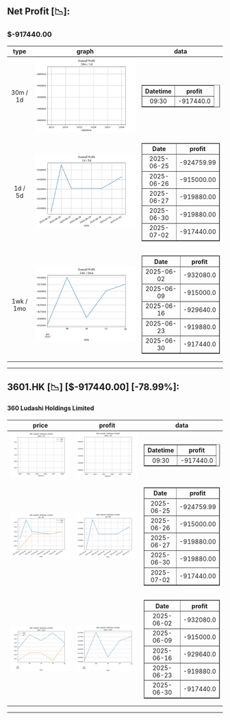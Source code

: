 ## Net Profit [📉]:
### $-917440.00
|type|graph|data|
|:---:|:---:|:---:|
|30m / 1d|![net_profit](image/overall_30m-1d.png)|<table border="1" class="dataframe"> <thead> <tr style="text-align: center;"> <th>Datetime</th> <th>profit</th> </tr> </thead> <tbody> <tr> <td>09:30</td> <td>-917440.0</td> </tr> </tbody></table>|
|1d / 5d|![net_profit](image/overall_1d-5d.png)|<table border="1" class="dataframe"> <thead> <tr style="text-align: center;"> <th>Date</th> <th>profit</th> </tr> </thead> <tbody> <tr> <td>2025-06-25</td> <td>-924759.99</td> </tr> <tr> <td>2025-06-26</td> <td>-915000.00</td> </tr> <tr> <td>2025-06-27</td> <td>-919880.00</td> </tr> <tr> <td>2025-06-30</td> <td>-919880.00</td> </tr> <tr> <td>2025-07-02</td> <td>-917440.00</td> </tr> </tbody></table>|
|1wk / 1mo|![net_profit](image/overall_1wk-1mo.png)|<table border="1" class="dataframe"> <thead> <tr style="text-align: center;"> <th>Date</th> <th>profit</th> </tr> </thead> <tbody> <tr> <td>2025-06-02</td> <td>-932080.0</td> </tr> <tr> <td>2025-06-09</td> <td>-915000.0</td> </tr> <tr> <td>2025-06-16</td> <td>-929640.0</td> </tr> <tr> <td>2025-06-23</td> <td>-919880.0</td> </tr> <tr> <td>2025-06-30</td> <td>-917440.0</td> </tr> </tbody></table>|
---
## 3601.HK [📉] [$-917440.00] [-78.99%]:
#### 360 Ludashi Holdings Limited
|price|profit|data|
|:---:|:---:|:---:|
|![price](image/3601.HK_30m-1d_price.png)|![profit](image/3601.HK_30m-1d_profit.png)|<table border="1" class="dataframe"> <thead> <tr style="text-align: center;"> <th>Datetime</th> <th>profit</th> </tr> </thead> <tbody> <tr> <td>09:30</td> <td>-917440.0</td> </tr> </tbody></table>|
|![price](image/3601.HK_1d-5d_price.png)|![profit](image/3601.HK_1d-5d_profit.png)|<table border="1" class="dataframe"> <thead> <tr style="text-align: center;"> <th>Date</th> <th>profit</th> </tr> </thead> <tbody> <tr> <td>2025-06-25</td> <td>-924759.99</td> </tr> <tr> <td>2025-06-26</td> <td>-915000.00</td> </tr> <tr> <td>2025-06-27</td> <td>-919880.00</td> </tr> <tr> <td>2025-06-30</td> <td>-919880.00</td> </tr> <tr> <td>2025-07-02</td> <td>-917440.00</td> </tr> </tbody></table>|
|![price](image/3601.HK_1wk-1mo_price.png)|![profit](image/3601.HK_1wk-1mo_profit.png)|<table border="1" class="dataframe"> <thead> <tr style="text-align: center;"> <th>Date</th> <th>profit</th> </tr> </thead> <tbody> <tr> <td>2025-06-02</td> <td>-932080.0</td> </tr> <tr> <td>2025-06-09</td> <td>-915000.0</td> </tr> <tr> <td>2025-06-16</td> <td>-929640.0</td> </tr> <tr> <td>2025-06-23</td> <td>-919880.0</td> </tr> <tr> <td>2025-06-30</td> <td>-917440.0</td> </tr> </tbody></table>|
---
